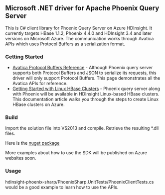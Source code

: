 ## Microsoft .NET driver for Apache Phoenix Query Server

This is C# client library for Phoenix Query Server on Azure HDInsight. It currently targets HBase 1.1.2, Phoenix 4.4.0 and HDInsight 3.4 and later versions on Microsoft Azure. The communication works through Avatica APIs which uses Protocol Buffers as a serialization format.

### Getting Started

* [Avatica Protocol Buffers Reference](https://calcite.apache.org/docs/avatica_protobuf_reference.html) - Although Phoenix query server supports both Protocol Buffers and JSON to serialize its requests, this driver will only support Protocol Buffers. This page demonstrates all the Avatica APIs for reference.
* [Getting Started with Linux HBase Clusters](https://azure.microsoft.com/en-us/documentation/articles/hdinsight-hbase-tutorial-get-started-linux/) - Phoenix query server along with Phoenix will be available in HDInsight Linux-based HBase clusters. This documentation article walks you through the steps to create Linux HBase clusters on Azure.

### Build
Import the solution file into VS2013 and compile. Retrieve the resulting *.dll files.

Here is the [nuget package](https://www.nuget.org/packages/Microsoft.Phoenix.Client/1.0.0-preview)

More examples about how to use the SDK will be published on Azure websites soon. 

### Usage
hdinsight-phoenix-sharp/PhoenixSharp.UnitTests/PhoenixClientTests.cs would be a good example to learn how to use the APIs.

